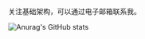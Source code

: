关注基础架构，可以通过电子邮箱联系我。

![Anurag's GitHub stats](https://github-readme-stats.vercel.app/api?username=hunshcn&count_private=true&bg_color=30,e96443,904e95&title_color=fff&text_color=fff)
